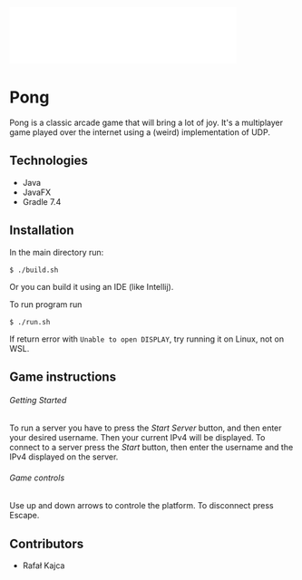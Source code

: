 ![Pong](/src/main/resources/graphics/title.png)

# Pong

Pong is a classic arcade game that will bring a lot of joy.
It's a multiplayer game played over the internet using a (weird)
implementation of UDP.


## Technologies
 - Java
 - JavaFX
 - Gradle 7.4

## Installation

In the main directory run:
```
$ ./build.sh
```
Or you can build it using an IDE (like Intellij).

To run program run
```
$ ./run.sh
```
If return error with ``Unable to open DISPLAY``, try running it on Linux, not on WSL.

## Game instructions

 ###### Getting Started
 To run a server you have to press the *Start Server* button, and then enter your desired username.
 Then your current IPv4 will be displayed.
 To connect to a server press the *Start* button, then enter the username and the IPv4 displayed on the server.
 
 ###### Game controls
 Use up and down arrows to controle the platform.
 To disconnect press Escape.

## Contributors
- Rafał Kajca
